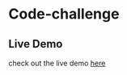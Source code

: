 # Code-challenge

## Live Demo
check out the live demo [here](https://github.com/Clyn1/Code-challenge)